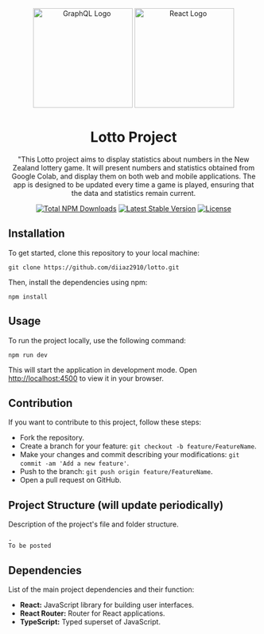 <div align="center">
  <a href="https://graphql.org/" target="_blank"><img src="https://graphql.org/img/logo.svg" width="200" alt="GraphQL Logo"></a>
  <a href="https://reactjs.org" target="_blank"><img src="https://upload.wikimedia.org/wikipedia/commons/a/a7/React-icon.svg" width="200" alt="React Logo"></a>
  <h1>Lotto Project</h1>
  <p>"This Lotto project aims to display statistics about numbers in the New Zealand lottery game. It will present numbers and statistics obtained from Google Colab, and display them on both web and mobile applications. The app is designed to be updated every time a game is played, ensuring that the data and statistics remain current.</p>
</div>


<p align="center">
  <a href="https://www.npmjs.com/package/graphql"><img src="https://img.shields.io/npm/dt/graphql" alt="Total NPM Downloads"></a>
  <a href="https://www.npmjs.com/package/graphql"><img src="https://img.shields.io/npm/v/graphql" alt="Latest Stable Version"></a>
  <a href="https://www.npmjs.com/package/graphql"><img src="https://img.shields.io/npm/l/graphql" alt="License"></a>
</p>


<h2 id="installation">Installation</h2>
<p>To get started, clone this repository to your local machine:</p>
<pre><code class="language-bash">git clone https://github.com/diiaz2910/lotto.git
</code></pre>
<p>Then, install the dependencies using npm:</p>
<pre><code class="language-bash">npm install
</code></pre>
<h2 id="usage">Usage</h2>
<p>To run the project locally, use the following command:</p>
<pre><code class="language-bash">npm run dev
</code></pre>
<p>This will start the application in development mode. Open <a href="http://localhost:4500/playground">http://localhost:4500</a> to view it in your browser.</p>
<h2 id="contribution">Contribution</h2>
<p>If you want to contribute to this project, follow these steps:</p>
<ul>
<li>Fork the repository.</li>
<li>Create a branch for your feature: <code>git checkout -b feature/FeatureName</code>.</li>
<li>Make your changes and commit describing your modifications: <code>git commit -am &#39;Add a new feature&#39;</code>.</li>
<li>Push to the branch: <code>git push origin feature/FeatureName</code>.</li>
<li>Open a pull request on GitHub.</li>
</ul>
<h2 id="project-structure">Project Structure (will update periodically)</h2>
<p>Description of the project&#39;s file and folder structure.</p>
<pre><code class="language-java">.
To be posted
</code></pre>
<h2 id="dependencies">Dependencies</h2>
<p>List of the main project dependencies and their function:</p>
<ul>
<li><strong>React:</strong> JavaScript library for building user interfaces.</li>
<li><strong>React Router:</strong> Router for React applications.</li>
<li><strong>TypeScript:</strong> Typed superset of JavaScript.</li>
</ul>

